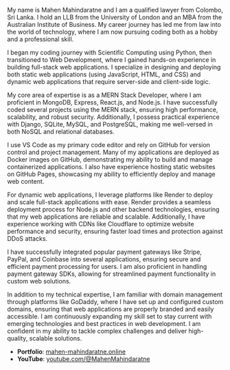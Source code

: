 My name is Mahen Mahindaratne and I am a qualified lawyer from Colombo, Sri Lanka. I hold an LLB from the University of London and an MBA from the Australian Institute of Business. My career journey has led me from law into the world of technology, where I am now pursuing coding both as a hobby and a professional skill.

I began my coding journey with Scientific Computing using Python, then transitioned to Web Development, where I gained hands-on experience in building full-stack web applications. I specialize in designing and deploying both static web applications (using JavaScript, HTML, and CSS) and dynamic web applications that require server-side and client-side logic.

My core area of expertise is as a MERN Stack Developer, where I am proficient in MongoDB, Express, React.js, and Node.js. I have successfully coded several projects using the MERN stack, ensuring high performance, scalability, and robust security. Additionally, I possess practical experience with Django, SQLite, MySQL, and PostgreSQL, making me well-versed in both NoSQL and relational databases.

I use VS Code as my primary code editor and rely on GitHub for version control and project management. Many of my applications are deployed as Docker images on GitHub, demonstrating my ability to build and manage containerized applications. I also have experience hosting static websites on GitHub Pages, showcasing my ability to efficiently deploy and manage web content.

For dynamic web applications, I leverage platforms like Render to deploy and scale full-stack applications with ease. Render provides a seamless deployment process for Node.js and other backend technologies, ensuring that my web applications are reliable and scalable. Additionally, I have experience working with CDNs like Cloudflare to optimize website performance and security, ensuring faster load times and protection against DDoS attacks.

I have successfully integrated popular payment gateways like Stripe, PayPal, and Coinbase into several applications, ensuring secure and efficient payment processing for users. I am also proficient in handling payment gateway SDKs, allowing for streamlined payment functionality in custom web solutions.

In addition to my technical expertise, I am familiar with domain management through platforms like GoDaddy, where I have set up and configured custom domains, ensuring that web applications are properly branded and easily accessible. I am continuously expanding my skill set to stay current with emerging technologies and best practices in web development. I am confident in my ability to tackle complex challenges and deliver high-quality, scalable solutions.

- **Portfolio**: [mahen-mahindaratne.online](https://mahen-mahindaratne.online/)
- **YouTube**: [youtube.com/@MahenMahindaratne](https://www.youtube.com/@MahenMahindaratne)
